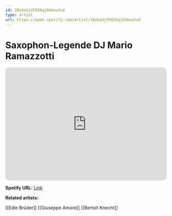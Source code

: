 ```yaml
---
id: 1NzbaUjVFQSkqjbUmuwYuX
type: artist
url: https://open.spotify.com/artist/1NzbaUjVFQSkqjbUmuwYuX
---
```

# Saxophon-Legende DJ Mario Ramazzotti

<iframe style="border-radius:12px" src="https://open.spotify.com/embed/artist/1NzbaUjVFQSkqjbUmuwYuX" width="100%" height="352" frameBorder="0" allowfullscreen="" allow="autoplay; clipboard-write; encrypted-media; fullscreen; picture-in-picture" loading="lazy"></iframe>

**Spotify URL:** [Link](https://open.spotify.com/artist/1NzbaUjVFQSkqjbUmuwYuX)

**Related artists:**

[[Edle Brüder]]
[[Giuseppe Amore]]
[[Bertolt Knecht]]
